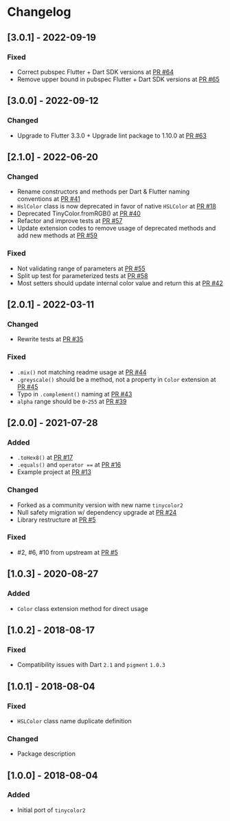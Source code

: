# Changelog

## [3.0.1] - 2022-09-19

### Fixed
- Correct pubspec Flutter + Dart SDK versions at [PR #64](https://github.com/TinyCommunity/tinycolor2/pull/64)
- Remove upper bound in pubspec Flutter + Dart SDK versions at [PR #65](https://github.com/TinyCommunity/tinycolor2/pull/65)

## [3.0.0] - 2022-09-12

### Changed
- Upgrade to Flutter 3.3.0 + Upgrade lint package to 1.10.0 at [PR #63](https://github.com/TinyCommunity/tinycolor2/pull/63)

## [2.1.0] - 2022-06-20

### Changed
* Rename constructors and methods per Dart & Flutter naming conventions at [PR #41](https://github.com/TinyCommunity/tinycolor2/pull/41)
* `HslColor` class is now deprecated in favor of native `HSLColor` at [PR #18](https://github.com/TinyCommunity/tinycolor2/pull/35)
* Deprecated TinyColor.fromRGB() at [PR #40](https://github.com/TinyCommunity/tinycolor2/pull/40)
* Refactor and improve tests at [PR #57](https://github.com/TinyCommunity/tinycolor2/pull/57)
* Update extension codes to remove usage of deprecated methods and add new methods at [PR #59](https://github.com/TinyCommunity/tinycolor2/pull/59)

### Fixed
* Not validating range of parameters at [PR #55](https://github.com/TinyCommunity/tinycolor2/pull/55)
* Split up test for parameterized tests at [PR #58](https://github.com/TinyCommunity/tinycolor2/pull/58)
* Most setters should update internal color value and return this at [PR #42](https://github.com/TinyCommunity/tinycolor2/pull/42)

## [2.0.1] - 2022-03-11

### Changed
* Rewrite tests at [PR #35](https://github.com/TinyCommunity/tinycolor2/pull/35)

### Fixed
* `.mix()` not matching readme usage at [PR #44](https://github.com/TinyCommunity/tinycolor2/pull/44)
* `.greyscale()` should be a method, not a property in `Color` extension at [PR #45](https://github.com/TinyCommunity/tinycolor2/pull/45)
* Typo in `.complement()` naming at [PR #43](https://github.com/TinyCommunity/tinycolor2/pull/43)
* `alpha` range should be `0`-`255` at [PR #39](https://github.com/TinyCommunity/tinycolor2/pull/39)

## [2.0.0] - 2021-07-28

### Added
* `.toHex8()` at [PR #17](https://github.com/TinyCommunity/tinycolor2/pull/17)
* `.equals()` and `operator ==` at [PR #16](https://github.com/TinyCommunity/tinycolor2/pull/16)
* Example project at [PR #13](https://github.com/TinyCommunity/tinycolor2/pull/13)

### Changed
* Forked as a community version with new name `tinycolor2`
* Null safety migration w/ dependency upgrade at [PR #24](https://github.com/TinyCommunity/tinycolor2/pull/24)
* Library restructure at [PR #5](https://github.com/TinyCommunity/tinycolor2/pull/5)

### Fixed
* #2, #6, #10 from upstream at [PR #5](https://github.com/TinyCommunity/tinycolor2/pull/5)

## [1.0.3] - 2020-08-27

### Added
* `Color` class extension method for direct usage

## [1.0.2] - 2018-08-17

### Fixed
* Compatibility issues with Dart `2.1` and `pigment` `1.0.3`

## [1.0.1] - 2018-08-04

### Fixed
* `HSLColor` class name duplicate definition

### Changed
* Package description

## [1.0.0] - 2018-08-04

### Added
* Initial port of `tinycolor2`
